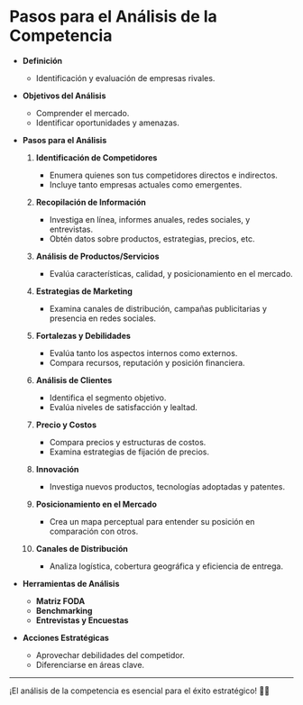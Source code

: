 # Pasos para el Análisis de la Competencia

- **Definición**
  - Identificación y evaluación de empresas rivales.

- **Objetivos del Análisis**
  - Comprender el mercado.
  - Identificar oportunidades y amenazas.

- **Pasos para el Análisis**

  1. **Identificación de Competidores**
     - Enumera quienes son tus competidores directos e indirectos.
     - Incluye tanto empresas actuales como emergentes.

  2. **Recopilación de Información**
     - Investiga en línea, informes anuales, redes sociales, y entrevistas.
     - Obtén datos sobre productos, estrategias, precios, etc.

  3. **Análisis de Productos/Servicios**
     - Evalúa características, calidad, y posicionamiento en el mercado.

  4. **Estrategias de Marketing**
     - Examina canales de distribución, campañas publicitarias y presencia en redes sociales.

  5. **Fortalezas y Debilidades**
     - Evalúa tanto los aspectos internos como externos.
     - Compara recursos, reputación y posición financiera.

  6. **Análisis de Clientes**
     - Identifica el segmento objetivo.
     - Evalúa niveles de satisfacción y lealtad.

  7. **Precio y Costos**
     - Compara precios y estructuras de costos.
     - Examina estrategias de fijación de precios.

  8. **Innovación**
     - Investiga nuevos productos, tecnologías adoptadas y patentes.

  9. **Posicionamiento en el Mercado**
     - Crea un mapa perceptual para entender su posición en comparación con otros.

  10. **Canales de Distribución**
      - Analiza logística, cobertura geográfica y eficiencia de entrega.

- **Herramientas de Análisis**
  - **Matriz FODA**
  - **Benchmarking**
  - **Entrevistas y Encuestas**

- **Acciones Estratégicas**
  - Aprovechar debilidades del competidor.
  - Diferenciarse en áreas clave.

---

¡El análisis de la competencia es esencial para el éxito estratégico! 🚀✨
